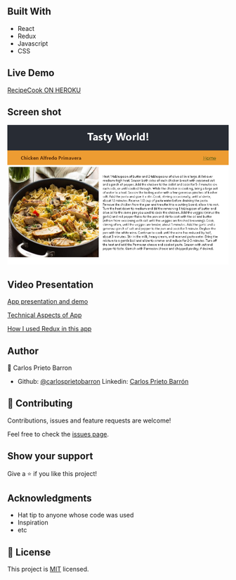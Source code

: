 
## Built With

- React
- Redux
- Javascript
- CSS

## Live Demo

[RecipeCook ON HEROKU](https://tranquil-mesa-95078.herokuapp.com/)

## Screen shot
![screenshot](./screenshot.png)

## Video Presentation
[App presentation and demo](https://www.loom.com/share/caa9e466aba145589986369afa982cfe)

[Technical Aspects of App](https://www.loom.com/share/a0e65588799d425d979605dc06bc1b05)

[How I used Redux in this app](https://www.loom.com/share/f5e4acf4db264cf5ae04409fe9cecc8e)

## Author

👤 Carlos Prieto Barron

- Github: [@carlosprietobarron](https://github.com/carlosprietobarron)
Linkedin: [Carlos Prieto Barrón](https://www.linkedin.com/in/carlosprietobarron/)
## 🤝 Contributing


Contributions, issues and feature requests are welcome!

Feel free to check the [issues page](issues/).

## Show your support

Give a ⭐️ if you like this project!

## Acknowledgments

- Hat tip to anyone whose code was used
- Inspiration
- etc

## 📝 License

This project is [MIT](lic.url) licensed.
